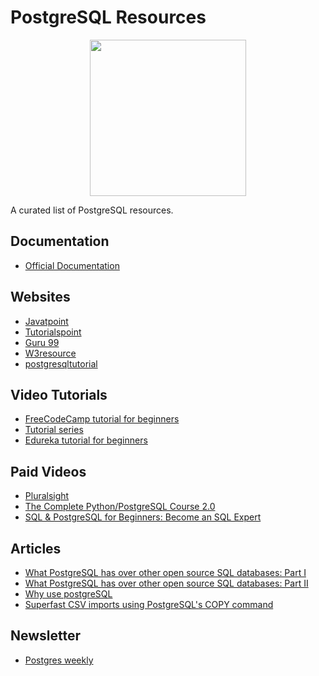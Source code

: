 # PostgreSQL Resources

<div align="center">
	<code><img height="250" src="https://www.postgresql.org/media/img/about/press/elephant.png"></code>
</div>

A curated list of PostgreSQL resources.

## Documentation

* [Official Documentation](https://www.postgresql.org/docs/)

## Websites

* [Javatpoint](https://www.javatpoint.com/postgresql-tutorial)
* [Tutorialspoint](https://www.tutorialspoint.com/postgresql/index.htm)
* [Guru 99](https://www.guru99.com/postgresql-tutorial.html)
* [W3resource](https://www.w3resource.com/PostgreSQL/tutorial.php)
* [postgresqltutorial](https://www.postgresqltutorial.com/)

## Video Tutorials

* [FreeCodeCamp tutorial for beginners](https://www.youtube.com/watch?v=qw--VYLpxG4)
* [Tutorial series](https://www.youtube.com/watch?v=jNq5EAb2biY&list=PLk1kxccoEnNEtwGZW-3KAcAlhI_Guwh8x)
* [Edureka tutorial for beginners](https://www.youtube.com/watch?v=-VO7YjQeG6Y)

## Paid Videos

* [Pluralsight](https://www.pluralsight.com/courses/postgresql-getting-started)
* [The Complete Python/PostgreSQL Course 2.0](https://www.udemy.com/course/complete-python-postgresql-database-course/?altsc=781502)
* [SQL & PostgreSQL for Beginners: Become an SQL Expert](https://www.udemy.com/course/sql-and-postgresql-for-beginners/)

## Articles

* [What PostgreSQL has over other open source SQL databases: Part I](https://www.compose.com/articles/what-postgresql-has-over-other-open-source-sql-databases/)
* [What PostgreSQL has over other open source SQL databases: Part II](https://www.compose.com/articles/what-postgresql-has-over-other-open-source-sql-databases-part-ii/)
* [Why use postgreSQL](https://www.craigkerstiens.com/2017/04/30/why-postgres-five-years-later/)
* [Superfast CSV imports using PostgreSQL's COPY command](https://infinum.com/the-capsized-eight/superfast-csv-imports-using-postgresqls-copy)
 
## Newsletter

* [Postgres weekly](https://postgresweekly.com/)